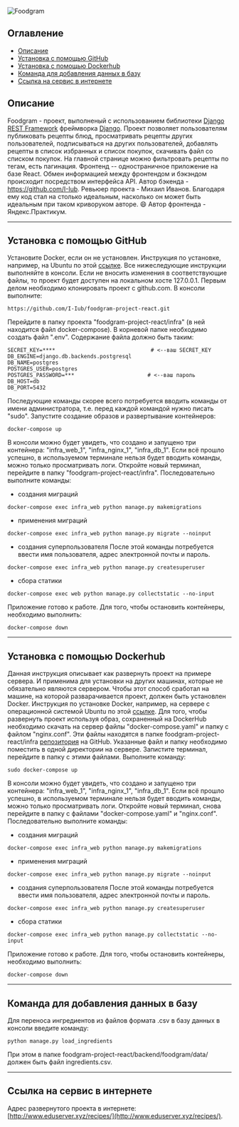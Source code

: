 ![Foodgram](https://github.com/I-Iub/foodgram-project-react/actions/workflows/foodgram_workflow.yml/badge.svg)

## Оглавление
- [Описание](#description)
- [Установка с помощью GitHub](#setup_with_github)
- [Установка с помощью Dockerhub](#setup_with_dockerhub)
- [Команда для добавления данных в базу](#command)
- [Ссылка на сервис в интернете](#link)

<a id=description></a>
## Описание
Foodgram - проект, выполненый с использованием библиотеки [Django REST Framework](https://www.django-rest-framework.org/) фреймворка [Django](https://www.djangoproject.com/). Проект позволяет пользователям публиковать рецепты блюд, просматривать рецепты других пользователей, подписываться на других пользователей, добавлять рецепты в список избранных и список покупок, скачивать файл со списком покупок. На главной странице можно фильтровать рецепты по тегам, есть пагинация. Фронтенд -- одностраничное приложение на базе React. Обмен информацией между фронтендом и бэкэндом происходит посредством интерфейса API.
Автор бэкенда - https://github.com/I-Iub. Ревьюер проекта - Михаил Иванов. Благодаря ему код стал на столько идеальным, насколько он может быть идеальным при таком криворуком авторе. :smile: Автор фронтенда - Яндекс.Практикум.

---
<a id=setup_with_github></a>
## Установка с помощью GitHub
Установите Docker, если он не установлен. Инструкция по установке, например, на Ubuntu по этой [ссылке](https://docs.docker.com/engine/install/ubuntu/).
Все нижеследующие инструкции выполняйте в консоли. Если не вносить изменения в соответствующие файлы, то проект будет доступен на локальном хосте 127.0.0.1.
Первым делом необходимо клонировать проект с github.com. В консоли выполните:
```
https://github.com/I-Iub/foodgram-project-react.git
```
Перейдите в папку проекта "foodgram-project-react/infra" (в ней находится файл docker-compose). В корневой папке необходимо создать файл ".env". Содержание файла должно быть таким:
```
SECRET_KEY=****                              # <--ваш SECRET_KEY
DB_ENGINE=django.db.backends.postgresql
DB_NAME=postgres
POSTGRES_USER=postgres
POSTGRES_PASSWORD=***                       # <--ваш пароль
DB_HOST=db
DB_PORT=5432
```
Последующие команды скорее всего потребуется вводить команды от имени администратора, т.е. перед каждой командой нужно писать "sudo".
Запустите создание образов и развертывание контейнеров:
```
docker-compose up
```
В консоли можно будет увидеть, что создано и запущено три контейнера: "infra_web_1", "infra_nginx_1", "infra_db_1". Если всё прошло успешно, в используемом терминале нельзя будет вводить команды, можно только просматривать логи. Откройте новый терминал, перейдите в папку "foodgram-project-react/infra". Последовательно выполните команды:
 - создания миграций
```
docker-compose exec infra_web python manage.py makemigrations
```
 - применения миграций
```
docker-compose exec infra_web python manage.py migrate --noinput
```
 - создания суперпользователя
После этой команды потребуется ввести имя пользователя, адрес электронной почты и пароль.
```
docker-compose exec infra_web python manage.py createsuperuser
```
 - сбора статики
```
docker-compose exec web python manage.py collectstatic --no-input
```
Приложение готово к работе.
Для того, чтобы остановить контейнеры, необходимо выполнить:
```
docker-compose down
```
---
<a id=setup_with_dockerhub></a>
## Установка с помощью Dockerhub
Данная инструкция описывает как развернуть проект на примере сервера. И применима для установки на других машинах, которые не обязательно являются сервером. Чтобы этот способ сработал на машине, на которой разварачивается проект, должен быть установлен Docker. Инструкция по установке Docker, например, на сервере с операционной системой Ubuntu по этой [ссылке](https://docs.docker.com/engine/install/ubuntu/).
Для того, чтобы развернуть проект используя образ, сохраненный на DockerHub необходимо скачать на сервер файлы "docker-compose.yaml" и папку с файлом "nginx.conf". Эти файлы находятся в папке foodgram-project-react/infra [репозитория](https://github.com/I-Iub/foodgram-project-react) на GitHub. Указанные файл и папку необходимо поместить в одной директории на сервере. Запистите терминал, перейдите в папку с этими файлами. Выполните команду:
```
sudo docker-compose up
```
В консоли можно будет увидеть, что создано и запущено три контейнера: "infra_web_1", "infra_nginx_1", "infra_db_1". Если всё прошло успешно, в используемом терминале нельзя будет вводить команды, можно только просматривать логи. Откройте новый терминал, снова перейдите в папку c файлами "docker-compose.yaml" и "nginx.conf". Последовательно выполните команды:
 - создания миграций
```
docker-compose exec infra_web python manage.py makemigrations
```
 - применения миграций
```
docker-compose exec infra_web python manage.py migrate --noinput
```
 - создания суперпользователя
После этой команды потребуется ввести имя пользователя, адрес электронной почты и пароль.
```
docker-compose exec infra_web python manage.py createsuperuser
```
 - сбора статики
```
docker-compose exec infra_web python manage.py collectstatic --no-input
```
Приложение готово к работе.
Для того, чтобы остановить контейнеры, необходимо выполнить:
```
docker-compose down
```
---
<a id=command></a>
## Команда для добавления данных в базу
Для переноса ингредиентов из файлов формата .csv в базу данных в консоли введите команду:
```
python manage.py load_ingredients
```
При этом в папке foodgram-project-react/backend/foodgram/data/ должен быть файл ingredients.csv.

---
<a id=link></a>
## Ссылка на сервис в интернете
Адрес развернутого проекта в интернете: [http://www.eduserver.xyz/recipes/](http://www.eduserver.xyz/recipes/).
